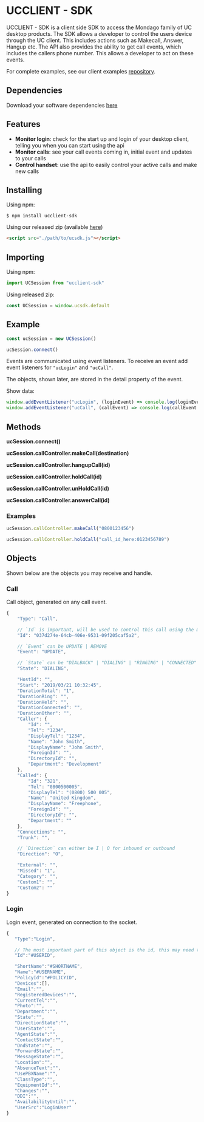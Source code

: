 # UCCLIENT - SDK

UCCLIENT - SDK is a client side SDK to access the Mondago family of UC desktop products. The SDK allows a developer to control the users device through the UC client. This includes actions such as Makecall, Answer, Hangup etc. The API also provides the ability to get call events, which includes the callers phone number. This allows a developer to act on these events.

For complete examples, see our client examples [repository][1].

## Dependencies

Download your software dependencies [here](https://gointegrator.com/downloads/software/uk)

## Features

-   **Monitor login**: check for the start up and login of your desktop client, telling you when you can start using the api
-   **Monitor calls**: see your call events coming in, initial event and updates to your calls
-   **Control handset**: use the api to easily control your active calls and make new calls

## Installing

Using npm:

```
$ npm install ucclient-sdk
```

Using our released zip (available [here](https://github.com/mondago/ucclient-js-sdk/releases/))

```html
<script src="./path/to/ucsdk.js"></script>
```

## Importing

Using npm:

```javascript
import UCSession from "ucclient-sdk"
```

Using released zip:

```javascript
const UCSession = window.ucsdk.default
```

## Example

```javascript
const ucSession = new UCSession()

ucSession.connect()
```

Events are communicated using event listeners. To receive an event add event listeners for `"ucLogin"` and `"ucCall"`.

The objects, shown later, are stored in the detail property of the event.

Show data:

```javascript
window.addEventListener("ucLogin", (loginEvent) => console.log(loginEvent.detail))
window.addEventListener("ucCall", (callEvent) => console.log(callEvent.detail))
```

## Methods

**ucSession.connect()**

**ucSession.callController.makeCall(destination)**

**ucSession.callController.hangupCall(id)**

**ucSession.callController.holdCall(id)**

**ucSession.callController.unHoldCall(id)**

**ucSession.callController.answerCall(id)**

### Examples

```javascript
ucSession.callController.makeCall("0800123456")
```

```javascript
ucSession.callController.holdCall("call_id_here:0123456789")
```

## Objects

Shown below are the objects you may receive and handle.

### Call

Call object, generated on any call event.

```javascript
{
    "Type": "Call",

    // `Id` is important, will be used to control this call using the methods shown above
    "Id": "037d274e-64cb-406e-9531-09f205caf5a2",

    // `Event` can be UPDATE | REMOVE
    "Event": "UPDATE",

    // `State` can be "DIALBACK" | "DIALING" | "RINGING" | "CONNECTED" | "ENDED" | "HELD" | "CONFERENCED" | "DISCONNECTED"
    "State": "DIALING",

    "HostId": "",
    "Start": "2019/03/21 10:32:45",
    "DurationTotal": "1",
    "DurationRing": "",
    "DurationHeld": "",
    "DurationConnected": "",
    "DurationOther": "",
    "Caller": {
        "Id": "",
        "Tel": "1234",
        "DisplayTel": "1234",
        "Name": "John Smith",
        "DisplayName": "John Smith",
        "ForeignId": "",
        "DirectoryId": "",
        "Department": "Development"
    },
    "Called": {
        "Id": "321",
        "Tel": "0800500005",
        "DisplayTel": "(0800) 500 005",
        "Name": "United Kingdom",
        "DisplayName": "Freephone",
        "ForeignId": "",
        "DirectoryId": "",
        "Department": ""
    },
    "Connections": "",
    "Trunk": "",

    // `Direction` can either be I | O for inbound or outbound
    "Direction": "O",

    "External": "",
    "Missed": "1",
    "Category": "",
    "Custom1": "",
    "Custom2": ""
}
```

### Login

Login event, generated on connection to the socket.

```javascript
{
   "Type":"Login",

   // The most important part of this object is the id, this may need to be sent in with some methods
   "Id":"#USERID",

   "ShortName":"#SHORTNAME",
   "Name":"#USERNAME",
   "PolicyId":"#POLICYID",
   "Devices":[],
   "Email":"",
   "RegisteredDevices":"",
   "CurrentTel":"",
   "Photo":"",
   "Department":"",
   "State":"",
   "DirectionState":"",
   "UserState":"",
   "AgentState":"",
   "ContactState":"",
   "DndState":"",
   "ForwardState":"",
   "MessageState":"",
   "Location":"",
   "AbsenceText":"",
   "UsePBXName":"",
   "ClassType":"",
   "EquipmentId":"",
   "Changes":"",
   "DDI":"",
   "AvailabilityUntil":"",
   "UserSrc":"LoginUser"
}
```

[1]: https://github.com/mondago/ucclient-sdk-examples
